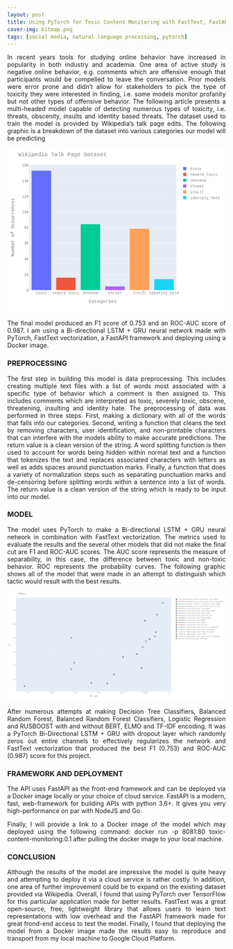 ```yaml
---
layout: post
title: Using PyTorch for Toxic Content Monitoring with FastText, FastAPI and Docker
cover-img: bitmap.png
tags: [social media, natural language processing, pytorch]
---
```


<p style="text-align: justify;">
In recent years tools for studying online behavior have increased in popularity in both industry and academia. One area of active study is negative online behavior, e.g. comments which are offensive enough that participants would be compelled to leave the conversation. Prior models were error prone and didn’t allow for stakeholders to pick the type of toxicity they were interested in finding, i.e. some models monitor profanity but not other types of offensive behavior. The following article presents a multi-headed model capable of detecting numerous types of toxicity, i.e. threats, obscenity, insults and identity based threats. The dataset used to train the model is provided by Wikipedia’s talk page edits. The following graphic is a breakdown of the dataset into various categories our model will be predicting
</p>

![boston](https://raw.githubusercontent.com/andronikmk/andronikmk.github.io/master/img/texic.png)

<p style="text-align: justify;">
The final model produced an F1 score of 0.753 and an ROC-AUC score of 0.987. I am using a Bi-directional LSTM + GRU neural network made with PyTorch, FastText vectorization, a FastAPI framework and deploying using a Docker image.
</p>

### PREPROCESSING
<p style="text-align: justify;">
The first step in building this model is data preprocessing. This includes creating multiple text files with a list of words most associated with a specific type of behavior which a comment is then assigned to. This includes comments which are interpreted as toxic, severely toxic, obscene, threatening, insulting and identity hate. The preprocessing of data was performed in three steps. First, making a dictionary with all of the words that falls into our categories. Second, writing a function that cleans the text by removing characters, user identification, and non-printable characters that can interfere with the models ability to make accurate predictions. The return value is a clean version of the string. A word splitting function is then used to account for words being hidden within normal text and a function that tokenizes the text and replaces associated characters with letters as well as adds spaces around punctuation marks. Finally, a function that does a variety of normalization steps such as separating punctuation marks and de-censoring before splitting words within a sentence into a list of words. The return value is a clean version of the string which is ready to be input into our model.
</p>

<script src="https://gist.github.com/andronikmk/688d24729068ddbc8671dbbe0a1e6b91.js"></script>

### MODEL

<p style="text-align: justify;">
The model uses PyTorch to make a Bi-directional LSTM + GRU neural network in combination with FastText vectorization. The metrics used to evaluate the results and the several other models that did not make the final cut are F1 and ROC-AUC scores. The AUC score represents the measure of separability, in this case, the difference between toxic and non-toxic behavior. ROC represents the probability curves. The following graphic shows all of the model that were made in an attempt to distinguish which tactic would result with the best results.
</p>

![models](https://raw.githubusercontent.com/andronikmk/andronikmk.github.io/master/img/modelsmodel.png)

<p style="text-align: justify;">
After numerous attempts at making Decision Tree Classifiers, Balanced Random Forest, Balanced Random Forest Classifiers, Logistic Regression and RUSBOOST with and without BERT, ELMO and TF-IDF encoding. It was a PyTorch Bi-Directional LSTM + GRU with dropout layer which randomly zeros out entire channels to effectively regularizes the network and FastText vectorization that produced the best F1 (0.753) and ROC-AUC (0.987) score for this project.
</p>

<script src="https://gist.github.com/andronikmk/11f02432efa38d365bec5a74d283fae0.js"></script>

### FRAMEWORK AND DEPLOYMENT

<p style="text-align: justify;">
The API uses FastAPI as the front-end framework and can be deployed via a Docker image locally or your choice of cloud service. FastAPI is a modern, fast, web-framework for building APIs with python 3.6+. It gives you very high-performance on par with NodeJS and Go.
</p>

<script src="https://gist.github.com/andronikmk/ff839c01e13400936fabbee681c60be3.js"></script>

<p style="text-align: justify;">
Finally, I will provide a link to a Docker image of the model which may deployed using the following command: docker run -p 8081:80 toxic-content-monitoring:0.1 after pulling the docker image to your local machine.
</p>

### CONCLUSION

<p style="text-align: justify;">
Although the results of the model are impressive the model is quite heavy and attempting to deploy it via a cloud service is rather costly. In addition, one area of further improvement could be to expand on the existing dataset provided via Wikipedia. Overall, I found that using PyTorch over TensorFlow for this particular application made for better results. FastText was a great open-source, free, lightweight library that allows users to learn text representations with low overhead and the FastAPI framework made for great frond-end access to test the model. Finally, I found that deploying the model from a Docker image made the results easy to reproduce and transport from my local machine to Google Cloud Platform.
</p>






